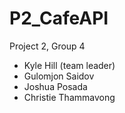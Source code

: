 # P2_CafeAPI
Project 2, Group 4

- Kyle Hill (team leader)
- Gulomjon Saidov
- Joshua Posada
- Christie Thammavong
